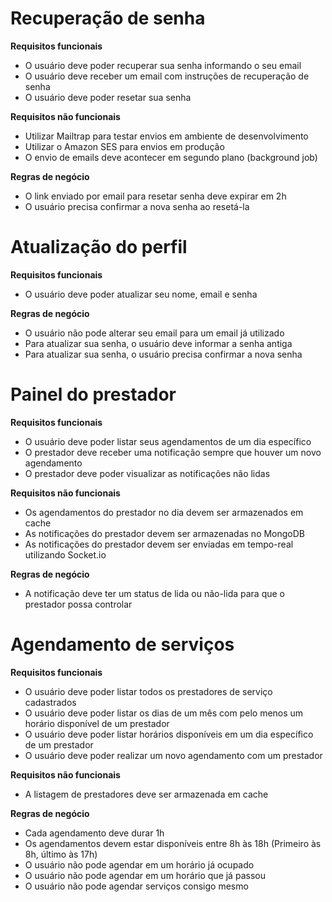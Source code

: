 # Recuperação de senha

**Requisitos funcionais**

- O usuário deve poder recuperar sua senha informando o seu email
- O usuário deve receber um email com instruções de recuperação de senha
- O usuário deve poder resetar sua senha

**Requisitos não funcionais**

- Utilizar Mailtrap para testar envios em ambiente de desenvolvimento
- Utilizar o Amazon SES para envios em produção
- O envio de emails deve acontecer em segundo plano (background job)

**Regras de negócio**

- O link enviado por email para resetar senha deve expirar em 2h
- O usuário precisa confirmar a nova senha ao resetá-la

# Atualização do perfil

**Requisitos funcionais**

- O usuário deve poder atualizar seu nome, email e senha

**Regras de negócio**

- O usuário não pode alterar seu email para um email já utilizado
- Para atualizar sua senha, o usuário deve informar a senha antiga
- Para atualizar sua senha, o usuário precisa confirmar a nova senha

# Painel do prestador

**Requisitos funcionais**

- O usuário deve poder listar seus agendamentos de um dia específico
- O prestador deve receber uma notificação sempre que houver um novo agendamento
- O prestador deve poder visualizar as notificações não lidas

**Requisitos não funcionais**

- Os agendamentos do prestador no dia devem ser armazenados em cache
- As notificações do prestador devem ser armazenadas no MongoDB
- As notificações do prestador devem ser enviadas em tempo-real utilizando Socket.io

**Regras de negócio**

- A notificação deve ter um status de lida ou não-lida para que o prestador possa controlar

# Agendamento de serviços

**Requisitos funcionais**

- O usuário deve poder listar todos os prestadores de serviço cadastrados
- O usuário deve poder listar os dias de um mês com pelo menos um horário disponível de um prestador
- O usuário deve poder listar horários disponíveis em um dia específico de um prestador
- O usuário deve poder realizar um novo agendamento com um prestador

**Requisitos não funcionais**

- A listagem de prestadores deve ser armazenada em cache

**Regras de negócio**

- Cada agendamento deve durar 1h
- Os agendamentos devem estar disponíveis entre 8h às 18h (Primeiro às 8h, último às 17h)
- O usuário não pode agendar em um horário já ocupado
- O usuário não pode agendar em um horário que já passou
- O usuário não pode agendar serviços consigo mesmo